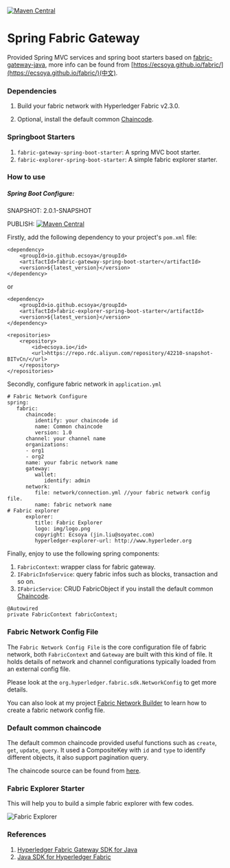 [![Maven Central](https://maven-badges.herokuapp.com/maven-central/io.github.ecsoya/spring-fabric-gateway/badge.svg?style=plastic)](https://maven-badges.herokuapp.com/maven-central/io.github.ecsoya/spring-fabric-gateway)



# Spring Fabric Gateway

Provided Spring MVC services and spring boot starters based on [fabric-gateway-java](https://github.com/hyperledger/fabric-gateway-java), more info can be found from [https://ecsoya.github.io/fabric/](https://ecsoya.github.io/fabric/)(中文).

### Dependencies

1. Build your fabric network with Hyperledger Fabric v2.3.0.

2. Optional, install the default common [Chaincode](https://github.com/ecsoya/spring-fabric-gateway/raw/master/spring-fabric-gateway/src/chaincode/common/chaincode.go).

### Springboot Starters

1. `fabric-gateway-spring-boot-starter`: A spring MVC boot starter.
2. `fabric-explorer-spring-boot-starter`: A simple fabric explorer starter.

### How to use

##### Spring Boot Configure:

SNAPSHOT: 2.0.1-SNAPSHOT

PUBLISH: [![Maven Central](https://maven-badges.herokuapp.com/maven-central/io.github.ecsoya/spring-fabric-gateway/badge.svg?style=plastic)](https://maven-badges.herokuapp.com/maven-central/io.github.ecsoya/spring-fabric-gateway)

Firstly, add the following dependency to your project's `pom.xml` file:

```
<dependency>
	<groupId>io.github.ecsoya</groupId>
	<artifactId>fabric-gateway-spring-boot-starter</artifactId>
	<version>${latest_version}</version>
</dependency>
```

or


```
<dependency>
	<groupId>io.github.ecsoya</groupId>
	<artifactId>fabric-explorer-spring-boot-starter</artifactId>
	<version>${latest_version}</version>
</dependency>
```

```
<repositories>
	<repository>
		<id>ecsoya.io</id>
		<url>https://repo.rdc.aliyun.com/repository/42210-snapshot-BITvCn/</url>
	</repository>
</repositories>
```

Secondly, configure fabric network in `application.yml`

```
# Fabric Network Configure      
spring:         
   fabric:
      chaincode: 
         identify: your chaincode id
         name: Common chaincode
         version: 1.0
      channel: your channel name
      organizations:
      - org1
      - org2
      name: your fabric network name
      gateway:
         wallet:
            identify: admin
      network:
         file: network/connection.yml //your fabric network config file.
         name: fabric network name
# Fabric explorer
      explorer: 
         title: Fabric Explorer
         logo: img/logo.png
         copyright: Ecsoya (jin.liu@soyatec.com)
         hyperledger-explorer-url: http://www.hyperleder.org

```

Finally, enjoy to use the following spring components:

1. `FabricContext`: wrapper class for fabric gateway.
2. `IFabricInfoService`: query fabric infos such as blocks, transaction and so on.
3. `IFabricService`: CRUD FabricObject if you install the default common [Chaincode](https://github.com/ecsoya/spring-fabric-gateway/raw/master/spring-fabric-gateway/src/chaincode/common/chaincode.go).

```
@Autowired
private FabricContext fabricContext;
```

### Fabric Network Config File

The `Fabric Network Config File` is the core configuration file of fabric network, both `FabricContext` and `Gateway` are built with this kind of file. It holds details of network and channel configurations typically loaded from an external config file. 

Please look at the `org.hyperledger.fabric.sdk.NetworkConfig` to get more details.

You can also look at my project [Fabric Network Builder](https://github.com/ecsoya/fabric-network-builder) to learn how to create a fabric network config file.

### Default common chaincode

The default common chaincode provided useful functions such as `create`, `get`, `update`, `query`. It used a CompositeKey with `id` and `type` to identify different objects, it also support pagination query.

The chaincode source can be found from [here](https://github.com/ecsoya/spring-fabric-gateway/raw/master/spring-fabric-gateway/src/chaincode/common/chaincode.go).

### Fabric Explorer Starter

This will help you to build a simple fabric explorer with few codes.

![Fabric Explorer](https://github.com/ecsoya/spring-fabric-gateway/raw/master/images/explorer-1.png)

### References

1. [Hyperledger Fabric Gateway SDK for Java](https://github.com/hyperledger/fabric-gateway-java)
2. [Java SDK for Hyperledger Fabric](https://github.com/hyperledger/fabric-sdk-java)